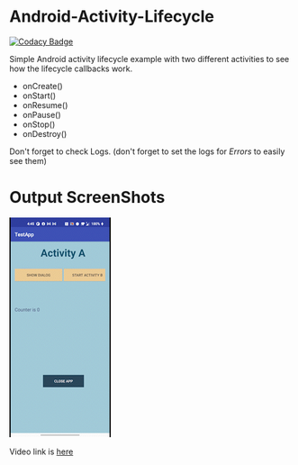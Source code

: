 # Android-Activity-Lifecycle

[![Codacy Badge](https://api.codacy.com/project/badge/Grade/3cb7ca412bfe46ccbfe0dd09108dde84)](https://app.codacy.com/app/grrigore/Android-Activity-Lifecycle?utm_source=github.com&utm_medium=referral&utm_content=grrigore/Android-Activity-Lifecycle&utm_campaign=badger)

Simple Android activity lifecycle example with two different activities to see how the lifecycle callbacks work.

* onCreate()
* onStart()
* onResume()
* onPause()
* onStop()
* onDestroy()

Don't forget to check Logs. (don't forget to set the logs for *Errors* to easily see them)


# Output ScreenShots

![nn](https://github.com/neetra/Android-Activity-Lifecycle-master/blob/master/output/ass1_AdobeCreativeCloudExpress.gif)

Video link is [here](https://drive.google.com/file/d/1lSHusCphaho8nFSXm6sNI7Tekig03hKs/view?usp=sharing)
